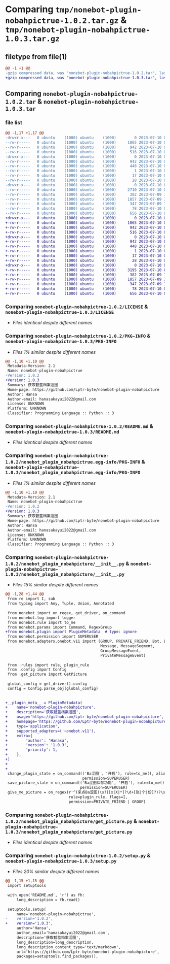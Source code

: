 # Comparing `tmp/nonebot-plugin-nobahpictrue-1.0.2.tar.gz` & `tmp/nonebot-plugin-nobahpictrue-1.0.3.tar.gz`

## filetype from file(1)

```diff
@@ -1 +1 @@
-gzip compressed data, was "nonebot-plugin-nobahpictrue-1.0.2.tar", last modified: Mon Jul 10 03:16:56 2023, max compression
+gzip compressed data, was "nonebot-plugin-nobahpictrue-1.0.3.tar", last modified: Mon Jul 10 05:05:26 2023, max compression
```

## Comparing `nonebot-plugin-nobahpictrue-1.0.2.tar` & `nonebot-plugin-nobahpictrue-1.0.3.tar`

### file list

```diff
@@ -1,17 +1,17 @@
-drwxr-x---   0 ubuntu    (1000) ubuntu    (1000)        0 2023-07-10 03:16:56.556317 nonebot-plugin-nobahpictrue-1.0.2/
--rw-r-----   0 ubuntu    (1000) ubuntu    (1000)     1065 2023-07-10 02:38:31.000000 nonebot-plugin-nobahpictrue-1.0.2/LICENSE
--rw-r-----   0 ubuntu    (1000) ubuntu    (1000)      942 2023-07-10 03:16:56.556317 nonebot-plugin-nobahpictrue-1.0.2/PKG-INFO
--rw-r-----   0 ubuntu    (1000) ubuntu    (1000)      516 2023-07-10 03:13:06.000000 nonebot-plugin-nobahpictrue-1.0.2/README.md
-drwxr-x---   0 ubuntu    (1000) ubuntu    (1000)        0 2023-07-10 03:16:56.552317 nonebot-plugin-nobahpictrue-1.0.2/nonebot_plugin_nobahpictrue.egg-info/
--rw-r-----   0 ubuntu    (1000) ubuntu    (1000)      942 2023-07-10 03:16:56.000000 nonebot-plugin-nobahpictrue-1.0.2/nonebot_plugin_nobahpictrue.egg-info/PKG-INFO
--rw-r-----   0 ubuntu    (1000) ubuntu    (1000)      448 2023-07-10 03:16:56.000000 nonebot-plugin-nobahpictrue-1.0.2/nonebot_plugin_nobahpictrue.egg-info/SOURCES.txt
--rw-r-----   0 ubuntu    (1000) ubuntu    (1000)        1 2023-07-10 03:16:56.000000 nonebot-plugin-nobahpictrue-1.0.2/nonebot_plugin_nobahpictrue.egg-info/dependency_links.txt
--rw-r-----   0 ubuntu    (1000) ubuntu    (1000)       17 2023-07-10 03:16:56.000000 nonebot-plugin-nobahpictrue-1.0.2/nonebot_plugin_nobahpictrue.egg-info/requires.txt
--rw-r-----   0 ubuntu    (1000) ubuntu    (1000)       28 2023-07-10 03:16:56.000000 nonebot-plugin-nobahpictrue-1.0.2/nonebot_plugin_nobahpictrue.egg-info/top_level.txt
-drwxr-x---   0 ubuntu    (1000) ubuntu    (1000)        0 2023-07-10 03:16:56.556317 nonebot-plugin-nobahpictrue-1.0.2/nonebot_plugin_nobahpicture/
--rw-r-----   0 ubuntu    (1000) ubuntu    (1000)     2710 2023-07-10 02:36:37.000000 nonebot-plugin-nobahpictrue-1.0.2/nonebot_plugin_nobahpicture/__init__.py
--rw-r-----   0 ubuntu    (1000) ubuntu    (1000)      382 2023-07-09 12:35:49.000000 nonebot-plugin-nobahpictrue-1.0.2/nonebot_plugin_nobahpicture/config.py
--rw-r-----   0 ubuntu    (1000) ubuntu    (1000)     1857 2023-07-09 12:35:49.000000 nonebot-plugin-nobahpictrue-1.0.2/nonebot_plugin_nobahpicture/get_picture.py
--rw-r-----   0 ubuntu    (1000) ubuntu    (1000)      347 2023-07-09 12:35:49.000000 nonebot-plugin-nobahpictrue-1.0.2/nonebot_plugin_nobahpicture/rules.py
--rw-r-----   0 ubuntu    (1000) ubuntu    (1000)       78 2023-07-10 03:16:56.560317 nonebot-plugin-nobahpictrue-1.0.2/setup.cfg
--rw-r-----   0 ubuntu    (1000) ubuntu    (1000)      656 2023-07-10 03:16:54.000000 nonebot-plugin-nobahpictrue-1.0.2/setup.py
+drwxr-x---   0 ubuntu    (1000) ubuntu    (1000)        0 2023-07-10 05:05:26.712224 nonebot-plugin-nobahpictrue-1.0.3/
+-rw-r-----   0 ubuntu    (1000) ubuntu    (1000)     1065 2023-07-10 02:38:31.000000 nonebot-plugin-nobahpictrue-1.0.3/LICENSE
+-rw-r-----   0 ubuntu    (1000) ubuntu    (1000)      942 2023-07-10 05:05:26.712224 nonebot-plugin-nobahpictrue-1.0.3/PKG-INFO
+-rw-r-----   0 ubuntu    (1000) ubuntu    (1000)      516 2023-07-10 03:13:06.000000 nonebot-plugin-nobahpictrue-1.0.3/README.md
+drwxr-x---   0 ubuntu    (1000) ubuntu    (1000)        0 2023-07-10 05:05:26.708223 nonebot-plugin-nobahpictrue-1.0.3/nonebot_plugin_nobahpictrue.egg-info/
+-rw-r-----   0 ubuntu    (1000) ubuntu    (1000)      942 2023-07-10 05:05:26.000000 nonebot-plugin-nobahpictrue-1.0.3/nonebot_plugin_nobahpictrue.egg-info/PKG-INFO
+-rw-r-----   0 ubuntu    (1000) ubuntu    (1000)      448 2023-07-10 05:05:26.000000 nonebot-plugin-nobahpictrue-1.0.3/nonebot_plugin_nobahpictrue.egg-info/SOURCES.txt
+-rw-r-----   0 ubuntu    (1000) ubuntu    (1000)        1 2023-07-10 05:05:26.000000 nonebot-plugin-nobahpictrue-1.0.3/nonebot_plugin_nobahpictrue.egg-info/dependency_links.txt
+-rw-r-----   0 ubuntu    (1000) ubuntu    (1000)       17 2023-07-10 05:05:26.000000 nonebot-plugin-nobahpictrue-1.0.3/nonebot_plugin_nobahpictrue.egg-info/requires.txt
+-rw-r-----   0 ubuntu    (1000) ubuntu    (1000)       28 2023-07-10 05:05:26.000000 nonebot-plugin-nobahpictrue-1.0.3/nonebot_plugin_nobahpictrue.egg-info/top_level.txt
+drwxr-x---   0 ubuntu    (1000) ubuntu    (1000)        0 2023-07-10 05:05:26.712224 nonebot-plugin-nobahpictrue-1.0.3/nonebot_plugin_nobahpicture/
+-rw-r-----   0 ubuntu    (1000) ubuntu    (1000)     3195 2023-07-10 05:04:43.000000 nonebot-plugin-nobahpictrue-1.0.3/nonebot_plugin_nobahpicture/__init__.py
+-rw-r-----   0 ubuntu    (1000) ubuntu    (1000)      382 2023-07-09 12:35:49.000000 nonebot-plugin-nobahpictrue-1.0.3/nonebot_plugin_nobahpicture/config.py
+-rw-r-----   0 ubuntu    (1000) ubuntu    (1000)     1857 2023-07-09 12:35:49.000000 nonebot-plugin-nobahpictrue-1.0.3/nonebot_plugin_nobahpicture/get_picture.py
+-rw-r-----   0 ubuntu    (1000) ubuntu    (1000)      347 2023-07-09 12:35:49.000000 nonebot-plugin-nobahpictrue-1.0.3/nonebot_plugin_nobahpicture/rules.py
+-rw-r-----   0 ubuntu    (1000) ubuntu    (1000)       78 2023-07-10 05:05:26.716224 nonebot-plugin-nobahpictrue-1.0.3/setup.cfg
+-rw-r-----   0 ubuntu    (1000) ubuntu    (1000)      656 2023-07-10 05:04:25.000000 nonebot-plugin-nobahpictrue-1.0.3/setup.py
```

### Comparing `nonebot-plugin-nobahpictrue-1.0.2/LICENSE` & `nonebot-plugin-nobahpictrue-1.0.3/LICENSE`

 * *Files identical despite different names*

### Comparing `nonebot-plugin-nobahpictrue-1.0.2/PKG-INFO` & `nonebot-plugin-nobahpictrue-1.0.3/PKG-INFO`

 * *Files 1% similar despite different names*

```diff
@@ -1,10 +1,10 @@
 Metadata-Version: 2.1
 Name: nonebot-plugin-nobahpictrue
-Version: 1.0.2
+Version: 1.0.3
 Summary: 获取碧蓝档案涩图
 Home-page: https://github.com/Lptr-byte/nonebot-plugin-nobahpicture
 Author: Hansa
 Author-email: hanasakayui2022@gmail.com
 License: UNKNOWN
 Platform: UNKNOWN
 Classifier: Programming Language :: Python :: 3
```

### Comparing `nonebot-plugin-nobahpictrue-1.0.2/README.md` & `nonebot-plugin-nobahpictrue-1.0.3/README.md`

 * *Files identical despite different names*

### Comparing `nonebot-plugin-nobahpictrue-1.0.2/nonebot_plugin_nobahpictrue.egg-info/PKG-INFO` & `nonebot-plugin-nobahpictrue-1.0.3/nonebot_plugin_nobahpictrue.egg-info/PKG-INFO`

 * *Files 1% similar despite different names*

```diff
@@ -1,10 +1,10 @@
 Metadata-Version: 2.1
 Name: nonebot-plugin-nobahpictrue
-Version: 1.0.2
+Version: 1.0.3
 Summary: 获取碧蓝档案涩图
 Home-page: https://github.com/Lptr-byte/nonebot-plugin-nobahpicture
 Author: Hansa
 Author-email: hanasakayui2022@gmail.com
 License: UNKNOWN
 Platform: UNKNOWN
 Classifier: Programming Language :: Python :: 3
```

### Comparing `nonebot-plugin-nobahpictrue-1.0.2/nonebot_plugin_nobahpicture/__init__.py` & `nonebot-plugin-nobahpictrue-1.0.3/nonebot_plugin_nobahpicture/__init__.py`

 * *Files 15% similar despite different names*

```diff
@@ -1,28 +1,44 @@
 from re import I, sub
 from typing import Any, Tuple, Union, Annotated
 
 from nonebot import on_regex, get_driver, on_command
 from nonebot.log import logger
 from nonebot.rule import to_me
 from nonebot.params import Command, RegexGroup
+from nonebot.plugin import PluginMetadata  # type: ignore
 from nonebot.permission import SUPERUSER
 from nonebot.adapters.onebot.v11 import (GROUP, PRIVATE_FRIEND, Bot, Event,
                                          Message, MessageSegment,
                                          GroupMessageEvent,
                                          PrivateMessageEvent)
 
 from .rules import rule, plugin_rule
 from .config import Config
 from .get_picture import GetPicture
 
 global_config = get_driver().config
 config = Config.parse_obj(global_config)
 
 
+__plugin_meta__ = PluginMetadata(
+    name='nonebot-plugin-nobahpicture',
+    description='获取碧蓝档案涩图',
+    usage='https://github.com/Lptr-byte/nonebot-plugin-nobahpicture',
+    homepage='https://github.com/Lptr-byte/nonebot-plugin-nobahpicture',
+    type='application',
+    supported_adapters=('~onebot.v11'),
+    extra={
+        'author': 'Hanasa',
+        'version': '1.0.3',
+        'priority': 1,
+    },
+)
+
+
 change_plugin_state = on_command(('Ba涩图', '开启'), rule=to_me(), aliases={('Ba涩图', '禁用')},
                                  permission=SUPERUSER)
 save_picture_state = on_command(('Ba涩图保存功能', '开启'), rule=to_me(), aliases={('Ba涩图保存功能', '关闭')},
                                 permission=SUPERUSER)
 give_me_picture = on_regex(r'^(来点Ba涩图)\s?([x|X|*]?\d+[张|个|份]?)?\s?(.*)?',
                            rule=plugin_rule, flags=I,
                            permission=PRIVATE_FRIEND | GROUP)
```

### Comparing `nonebot-plugin-nobahpictrue-1.0.2/nonebot_plugin_nobahpicture/get_picture.py` & `nonebot-plugin-nobahpictrue-1.0.3/nonebot_plugin_nobahpicture/get_picture.py`

 * *Files identical despite different names*

### Comparing `nonebot-plugin-nobahpictrue-1.0.2/setup.py` & `nonebot-plugin-nobahpictrue-1.0.3/setup.py`

 * *Files 20% similar despite different names*

```diff
@@ -1,15 +1,15 @@
 import setuptools
 
 with open('README.md', 'r') as fh:
     long_description = fh.read()
 
 setuptools.setup(
     name='nonebot-plugin-nobahpictrue',
-    version='1.0.2',
+    version='1.0.3',
     author='Hansa',
     author_email='hanasakayui2022@gmail.com',
     description='获取碧蓝档案涩图',
     long_description=long_description,
     long_description_content_type='text/markdown',
     url='https://github.com/Lptr-byte/nonebot-plugin-nobahpicture',
     packages=setuptools.find_packages(),
```

